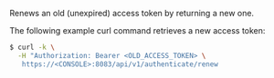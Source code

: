 Renews an old (unexpired) access token by returning a new one.

The following example curl command retrieves a new access token:

```bash
$ curl -k \
  -H "Authorization: Bearer <OLD_ACCESS_TOKEN> \
   https://<CONSOLE>:8083/api/v1/authenticate/renew
```
